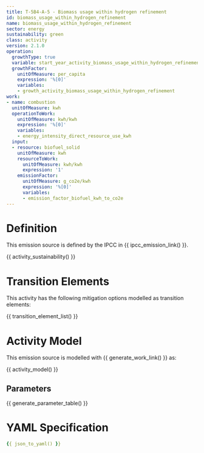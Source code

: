 ```yaml
---
title: T-5B4-A-5 - Biomass usage within hydrogen refinement
id: biomass_usage_within_hydrogen_refinement
name: biomass_usage_within_hydrogen_refinement
sector: energy
sustainability: green
class: activity
version: 2.1.0
operation:
  growthType: true
  variable: start_year_activity_biomass_usage_within_hydrogen_refinement
  growthFactor:
    unitOfMeasure: per_capita
    expression: '%[0]'
    variables:
    - growth_activity_biomass_usage_within_hydrogen_refinement
work:
- name: combustion
  unitOfMeasure: kwh
  operationToWork:
    unitOfMeasure: kwh/kwh
    expression: '%[0]'
    variables:
    - energy_intensity_direct_resource_use_kwh
  input:
  - resource: biofuel_solid
    unitOfMeasure: kwh
    resourceToWork:
      unitOfMeasure: kwh/kwh
      expression: '1'
    emissionFactor:
      unitOfMeasure: g_co2e/kwh
      expression: '%[0]'
      variables:
      - emission_factor_biofuel_kwh_to_co2e
---
```

# Definition
This emission source is defined by the IPCC in {{ ipcc_emission_link() }}.


{{ activity_sustainability() }}

# Transition Elements

This activity has the following mitigation options modelled as transition elements:

{{ transition_element_list() }}

# Activity Model
This emission source is modelled with {{ generate_work_link() }} as:

{{ activity_model() }}

## Parameters

{{ generate_parameter_table() }}

# YAML Specification

```yaml
{{ json_to_yaml() }}
```
